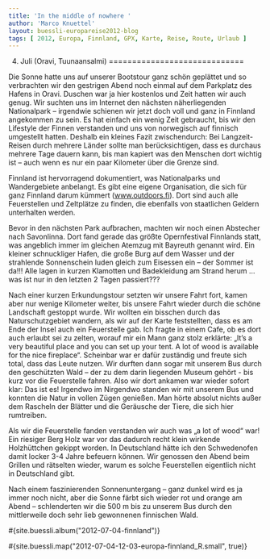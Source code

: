 ```yaml
---
title: 'In the middle of nowhere '
author: 'Marco Knuettel'
layout: buessli-europareise2012-blog
tags: [ 2012, Europa, Finnland, GPX, Karte, Reise, Route, Urlaub ]
---
```

4. Juli (Oravi, Tuunaansalmi)
=============================

Die Sonne hatte uns auf unserer Bootstour ganz schön geplättet und so verbrachten wir den gestrigen Abend 
noch einmal auf dem Parkplatz des Hafens in Oravi. Duschen war ja hier kostenlos und Zeit hatten wir auch 
genug. Wir suchten uns im Internet den nächsten näherliegenden Nationalpark – irgendwie schienen wir jetzt 
doch voll und ganz in Finnland angekommen zu sein. Es hat einfach ein wenig Zeit gebraucht, bis wir den 
Lifestyle der Finnen verstanden und uns von norwegisch auf finnisch umgestellt hatten. Deshalb ein kleines 
Fazit zwischendurch: Bei Langzeit-Reisen durch mehrere Länder sollte man berücksichtigen, dass es durchaus 
mehrere Tage dauern kann, bis man kapiert was den Menschen dort wichtig ist – auch wenn es nur ein paar Kilometer 
über die Grenze sind.

Finnland ist hervorragend dokumentiert, was Nationalparks und Wandergebiete anbelangt. Es gibt eine eigene 
Organisation, die sich für ganz Finnland darum kümmert (www.outdoors.fi). Dort sind auch alle Feuerstellen 
und Zeltplätze zu finden, die ebenfalls von staatlichen Geldern unterhalten werden.

Bevor in den nächsten Park aufbrachen, machten wir noch einen Abstecher nach Savonlinna. Dort fand gerade das 
größte Opernfestival Finnlands statt, was angeblich immer im gleichen Atemzug mit Bayreuth genannt wird. Ein 
kleiner schnuckliger Hafen, die große Burg auf dem Wasser und der strahlende Sonnenschein luden gleich zum 
Eisessen ein – der Sommer ist da!!! Alle lagen in kurzen Klamotten und Badekleidung am Strand herum ... was 
ist nur in den letzten 2 Tagen passiert???

Nach einer kurzen Erkundungstour setzten wir unsere Fahrt fort, kamen aber nur wenige Kilometer weiter, bis 
unsere Fahrt wieder durch die schöne Landschaft gestoppt wurde. Wir wollten ein bisschen durch das Naturschutzgebiet 
wandern, als wir auf der Karte feststellten, dass es am Ende der Insel auch ein Feuerstelle gab. Ich fragte 
in einem Cafe, ob es dort auch erlaubt sei zu zelten, worauf mir ein Mann ganz stolz erklärte: „It’s a very 
beautiful place and you can set up your tent. A lot of wood is available for the nice fireplace“. Scheinbar 
war er dafür zuständig und freute sich total, dass das Leute nutzen. Wir durften dann sogar mit unserem Bus 
durch den geschützten Wald – der zu dem darin liegenden Museum gehört - bis kurz vor die Feuerstelle fahren. 
Also wir dort ankamen war wieder sofort klar: Das ist es! Irgendwo im Nirgendwo standen wir mit unserem Bus 
und konnten die Natur in vollen Zügen genießen. Man hörte absolut nichts außer dem Rascheln der Blätter und 
die Geräusche der Tiere, die sich hier rumtreiben.

Als wir die Feuerstelle fanden verstanden wir auch was „a lot of wood“ war! Ein riesiger Berg Holz war vor 
das dadurch recht klein wirkende Holzhüttchen gekippt worden. In Deutschland hätte ich den Schwedenofen 
damit locker 3-4 Jahre befeuern können. Wir genossen den Abend beim Grillen und rätselten wieder, warum 
es solche Feuerstellen eigentlich nicht in Deutschland gibt. 

Nach einem faszinierenden Sonnenuntergang – ganz dunkel wird es ja immer noch nicht, aber die Sonne färbt 
sich wieder rot und orange am Abend – schlenderten wir die 500 m bis zu unserem Bus durch den mittlerweile 
doch sehr lieb gewonnenen finnischen Wald.

#{site.buessli.album("2012-07-04-finnland")}

#{site.buessli.map("2012-07-04-12-03-europa-finnland_R.small", true)}
